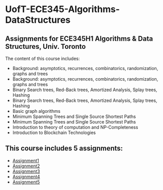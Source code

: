 # UofT-ECE345-Algorithms-DataStructures
## Assignments for ECE345H1 Algorithms &amp; Data Structures, Univ. Toronto  
The content of this course includes:
* Background: asymptotics, recurrences, combinatorics, randomization, graphs and trees
* Background: asymptotics, recurrences, combinatorics, randomization, graphs and trees
* Binary Search trees, Red-Back trees, Amortized Analysis, Splay trees, Hashing
* Binary Search trees, Red-Back trees, Amortized Analysis, Splay trees, Hashing
* Basic graph algorithms
* Minimum Spanning Trees and Single Source Shortest Paths
* Minimum Spanning Trees and Single Source Shortest Paths
* Introduction to theory of computation and NP-Completeness
* Introduction to Blockchain Technologies

## This course includes 5 assignments:
* [Assignment1](Assignment1/hw1.pdf)
* [Assignment2](Assignment1/hw2.pdf) 
* [Assignment3](Assignment1/hw3.pdf) 
* [Assignment4](Assignment1/hw4.pdf) 
* [Assignment5](Assignment1/hw5.pdf) 
